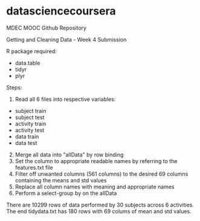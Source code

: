 # datasciencecoursera
MDEC MOOC Github Repository 

Getting and Cleaning Data - Week 4 Submission 

R package required:
* data.table
* tidyr
* plyr

Steps:
1. Read all 6 files into respective variables:
* subject train
* subject test
* activity train
* activity test
* data train
* data test

2. Merge all data into "allData" by row binding 
3. Set the column to appropriate readable names by referring to the features.txt file
4. Filter off unwanted columns (561 columns) to the desired 69 columns containing the means and std values
5. Replace all column names with meaning and appropriate names
6. Perform a select-group by on the allData

There are 10299 rows of data performed by 30 subjects across 6 activities. 
The end tidydata.txt has 180 rows with 69 colums of mean and std values.
